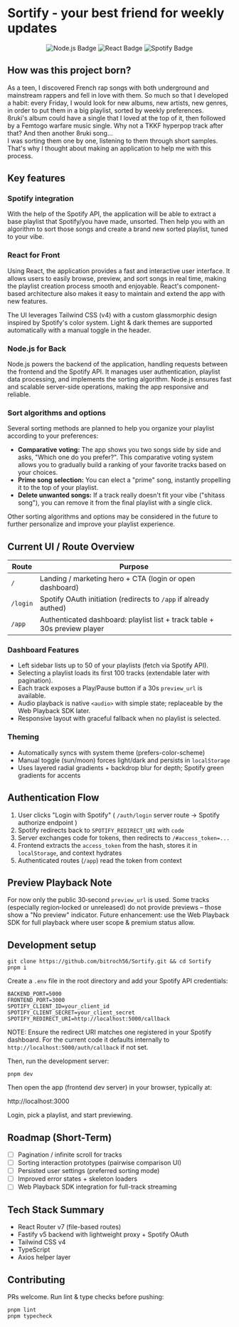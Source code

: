 # Sortify - your best friend for weekly updates

<p align="center">
  <img src="https://img.shields.io/badge/Node.js-339933?style=for-the-badge&logo=node.js&logoColor=white" alt="Node.js Badge">
  <img src="https://img.shields.io/badge/React-61DAFB?style=for-the-badge&logo=react&logoColor=white" alt="React Badge">
  <img src="https://img.shields.io/badge/Spotify-1ED760?style=for-the-badge&logo=spotify&logoColor=white" alt="Spotify Badge">
</p>

## How was this project born?

As a teen, I discovered French rap songs with both underground and mainstream rappers and fell in love with them. So much so that I developed a habit: every Friday, I would look for new albums, new artists, new genres, in order to put them in a big playlist, sorted by weekly preferences.  
8ruki's album could have a single that I loved at the top of it, then followed by a Femtogo warfare music single. Why not a TKKF hyperpop track after that? And then another 8ruki song...  
I was sorting them one by one, listening to them through short samples. That's why I thought about making an application to help me with this process.

## Key features

### Spotify integration

With the help of the Spotify API, the application will be able to extract a base playlist that Spotify/you have made, unsorted. Then help you with an algorithm to sort those songs and create a brand new sorted playlist, tuned to your vibe.

### React for Front

Using React, the application provides a fast and interactive user interface. It allows users to easily browse, preview, and sort songs in real time, making the playlist creation process smooth and enjoyable. React's component-based architecture also makes it easy to maintain and extend the app with new features.

The UI leverages Tailwind CSS (v4) with a custom glassmorphic design inspired by Spotify's color system. Light & dark themes are supported automatically with a manual toggle in the header.

### Node.js for Back

Node.js powers the backend of the application, handling requests between the frontend and the Spotify API. It manages user authentication, playlist data processing, and implements the sorting algorithm. Node.js ensures fast and scalable server-side operations, making the app responsive and reliable.

### Sort algorithms and options

Several sorting methods are planned to help you organize your playlist according to your preferences:

- **Comparative voting:** The app shows you two songs side by side and asks, "Which one do you prefer?". This comparative voting system allows you to gradually build a ranking of your favorite tracks based on your choices.
- **Prime song selection:** You can elect a "prime" song, instantly propelling it to the top of your playlist.
- **Delete unwanted songs:** If a track really doesn't fit your vibe ("shitass song"), you can remove it from the final playlist with a single click.

Other sorting algorithms and options may be considered in the future to further personalize and improve your playlist experience.

## Current UI / Route Overview

| Route    | Purpose                                                                   |
| -------- | ------------------------------------------------------------------------- |
| `/`      | Landing / marketing hero + CTA (login or open dashboard)                  |
| `/login` | Spotify OAuth initiation (redirects to `/app` if already authed)          |
| `/app`   | Authenticated dashboard: playlist list + track table + 30s preview player |

### Dashboard Features

- Left sidebar lists up to 50 of your playlists (fetch via Spotify API).
- Selecting a playlist loads its first 100 tracks (extendable later with pagination).
- Each track exposes a Play/Pause button if a 30s `preview_url` is available.
- Audio playback is native `<audio>` with simple state; replaceable by the Web Playback SDK later.
- Responsive layout with graceful fallback when no playlist is selected.

### Theming

- Automatically syncs with system theme (prefers-color-scheme)
- Manual toggle (sun/moon) forces light/dark and persists in `localStorage`
- Uses layered radial gradients + backdrop blur for depth; Spotify green gradients for accents

## Authentication Flow

1. User clicks "Login with Spotify" ( `/auth/login` server route -> Spotify authorize endpoint )
2. Spotify redirects back to `SPOTIFY_REDIRECT_URI` with `code`
3. Server exchanges code for tokens, then redirects to `/#access_token=...`
4. Frontend extracts the `access_token` from the hash, stores it in `localStorage`, and context hydrates
5. Authenticated routes (`/app`) read the token from context

## Preview Playback Note

For now only the public 30‑second `preview_url` is used. Some tracks (especially region‑locked or unreleased) do not provide previews – those show a "No preview" indicator. Future enhancement: use the Web Playback SDK for full playback where user scope & premium status allow.

## Development setup

```pwsh
git clone https://github.com/bitroch56/Sortify.git && cd Sortify
pnpm i
```

Create a `.env` file in the root directory and add your Spotify API credentials:

```env
BACKEND_PORT=5000
FRONTEND_PORT=3000
SPOTIFY_CLIENT_ID=your_client_id
SPOTIFY_CLIENT_SECRET=your_client_secret
SPOTIFY_REDIRECT_URI=http://localhost:5000/callback
```

NOTE: Ensure the redirect URI matches one registered in your Spotify dashboard. For the current code it defaults internally to `http://localhost:5000/auth/callback` if not set.

Then, run the development server:

```pwsh
pnpm dev
```

Then open the app (frontend dev server) in your browser, typically at:

http://localhost:3000

Login, pick a playlist, and start previewing.

## Roadmap (Short-Term)

- [ ] Pagination / infinite scroll for tracks
- [ ] Sorting interaction prototypes (pairwise comparison UI)
- [ ] Persisted user settings (preferred sorting mode)
- [ ] Improved error states + skeleton loaders
- [ ] Web Playback SDK integration for full-track streaming

## Tech Stack Summary

- React Router v7 (file-based routes)
- Fastify v5 backend with lightweight proxy + Spotify OAuth
- Tailwind CSS v4
- TypeScript
- Axios helper layer

## Contributing

PRs welcome. Run lint & type checks before pushing:

```pwsh
pnpm lint
pnpm typecheck
```

